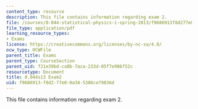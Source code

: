 ```yaml
---
content_type: resource
description: This file contains information regarding exam 2.
file: /courses/8-044-statistical-physics-i-spring-2013/f9686913f8d277e00a345386ce79836d_MIT8_044S14_exam2_04.pdf
file_type: application/pdf
learning_resource_types:
- Exams
license: https://creativecommons.org/licenses/by-nc-sa/4.0/
ocw_type: OCWFile
parent_title: Exams
parent_type: CourseSection
parent_uid: f21e39bd-ca8b-7aca-233d-05f7e986f52c
resourcetype: Document
title: 8.044s13 Exam2
uid: f9686913-f8d2-77e0-0a34-5386ce79836d
---
```

This file contains information regarding exam 2.